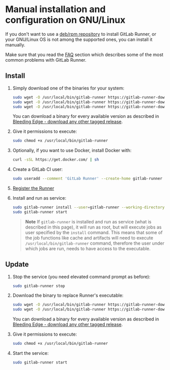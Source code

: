 # Manual installation and configuration on GNU/Linux

If you don't want to use a [deb/rpm repository](linux-repository.md) to install
GitLab Runner, or your GNU/Linux OS is not among the supported ones, you can
install it manually.

Make sure that you read the [FAQ](../faq/README.md) section which describes
some of the most common problems with GitLab Runner.

## Install

1. Simply download one of the binaries for your system:

    ```sh
    sudo wget -O /usr/local/bin/gitlab-runner https://gitlab-runner-downloads.s3.amazonaws.com/latest/binaries/gitlab-runner-linux-386
    sudo wget -O /usr/local/bin/gitlab-runner https://gitlab-runner-downloads.s3.amazonaws.com/latest/binaries/gitlab-runner-linux-amd64
    sudo wget -O /usr/local/bin/gitlab-runner https://gitlab-runner-downloads.s3.amazonaws.com/latest/binaries/gitlab-runner-linux-arm
    ```

    You can download a binary for every available version as described in
    [Bleeding Edge - download any other tagged release](bleeding-edge.md#download-any-other-tagged-release).

1. Give it permissions to execute:

    ```sh
    sudo chmod +x /usr/local/bin/gitlab-runner
    ```

1. Optionally, if you want to use Docker, install Docker with:

    ```sh
    curl -sSL https://get.docker.com/ | sh
    ```

1. Create a GitLab CI user:

    ```sh
    sudo useradd --comment 'GitLab Runner' --create-home gitlab-runner --shell /bin/bash
    ```

1. [Register the Runner](../register/index.md)
1. Install and run as service:

    ```sh
    sudo gitlab-runner install --user=gitlab-runner --working-directory=/home/gitlab-runner
    sudo gitlab-runner start
    ```

    >**Note**
    If `gitlab-runner` is installed and run as service (what is described
    in this page), it will run as root, but will execute jobs as user specified by
    the `install` command. This means that some of the job functions like cache and
    artifacts will need to execute `/usr/local/bin/gitlab-runner` command,
    therefore the user under which jobs are run, needs to have access to the executable.

## Update

1. Stop the service (you need elevated command prompt as before):

    ```sh
    sudo gitlab-runner stop
    ```

1. Download the binary to replace Runner's executable:

    ```sh
    sudo wget -O /usr/local/bin/gitlab-runner https://gitlab-runner-downloads.s3.amazonaws.com/latest/binaries/gitlab-runner-linux-386
    sudo wget -O /usr/local/bin/gitlab-runner https://gitlab-runner-downloads.s3.amazonaws.com/latest/binaries/gitlab-runner-linux-amd64
    ```

    You can download a binary for every available version as described in
    [Bleeding Edge - download any other tagged release](bleeding-edge.md#download-any-other-tagged-release).

1. Give it permissions to execute:

    ```sh
    sudo chmod +x /usr/local/bin/gitlab-runner
    ```

1. Start the service:

    ```sh
    sudo gitlab-runner start
    ```
